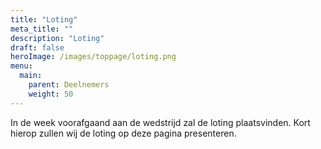 ```yaml
---
title: "Loting"
meta_title: ""
description: "Loting"
draft: false
heroImage: /images/toppage/loting.png
menu:
  main:
    parent: Deelnemers
    weight: 50
---
```

In de week voorafgaand aan de wedstrijd zal de loting plaatsvinden. Kort hierop zullen wij de loting op deze pagina presenteren.
